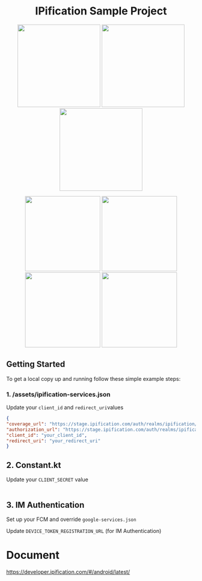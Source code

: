 
<h1 align="center">IPification Sample Project</h1>

<p align="center">

<img src='https://user-images.githubusercontent.com/4114159/152466467-55a3d411-9206-4975-95fd-868f7b0ed081.png' width='220'>
<img src='https://user-images.githubusercontent.com/4114159/152466836-9da8ee53-7bd3-4c1e-b4c5-4b10dc328d44.png' width='220'>
<img src='https://user-images.githubusercontent.com/4114159/152466843-85e0da80-4337-4ef8-a1a3-54df9189de2b.png' width='220'>

</p>
<p align="center">

<img src='https://user-images.githubusercontent.com/4114159/152466467-55a3d411-9206-4975-95fd-868f7b0ed081.png' width='200'>
<img src='https://user-images.githubusercontent.com/4114159/152466933-805eedac-9414-48f7-821c-f1dc21be4dfe.png' width='200'>
<img src='https://user-images.githubusercontent.com/4114159/152467595-8e5c7933-01b6-4b9f-b2f5-dee9a133fdf7.png' width='200'>
<img src='https://user-images.githubusercontent.com/4114159/152466843-85e0da80-4337-4ef8-a1a3-54df9189de2b.png' width='200'>
</p>

<!-- GETTING STARTED -->
## Getting Started

To get a local copy up and running follow these simple example steps:

### 1. /assets/ipification-services.json
Update your `client_id` and `redirect_uri`values

  ```json
  {
  "coverage_url": "https://stage.ipification.com/auth/realms/ipification/coverage",
  "authorization_url": "https://stage.ipification.com/auth/realms/ipification/protocol/openid-connect/auth",
  "client_id": "your_client_id",
  "redirect_uri": "your_redirect_uri"
  }
  ```
  
## 2. Constant.kt
Update your `CLIENT_SECRET` value
  <br/><br/>
  
## 3. IM Authentication
Set up your FCM and override `google-services.json`

Update `DEVICE_TOKEN_REGISTRATION_URL` (for IM Authentication)


# Document

https://developer.ipification.com/#/android/latest/
